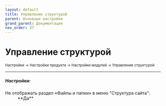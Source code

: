 ```yaml
---
layout: default
title: Управление структурой
parent: Основные настройки
grand_parent: Документация
nav_order: 37
---
```


# Управление структурой

<sub>Настройки → Настройки продукта → Настройки модулей → Управление структурой</sub>

---

##### **Настройки:**

<dl>
  <dt>Не отображать раздел «Файлы и папки» в меню "Структура сайта":</dt>
  <dd>**Да**</dd>
</dl>

<br>
